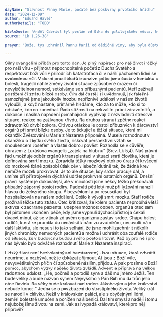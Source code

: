 ```yaml
---
dayName: "Slavnost Panny Marie, počaté bez poskvrny prvotního hříchu"
date: "2024-12-09"
author: 'Eduard Havel'
authorDetails: "TODO"

bibleQuote: "Anděl Gabriel byl poslán od Boha do galilejského města, které se jmenuje Nazaret, k panně zasnoubené s mužem jménem Josef z Davidova rodu a ta panna se jmenovala Maria. Anděl k ní vešel a řekl: „Buď zdráva, milostiplná! Pán s tebou!“ Když to slyšela, ulekla se a uvažovala, co má ten pozdrav znamenat.  Anděl  jí řekl: „Neboj se, Maria, neboť jsi nalezla milost u Boha. Počneš a porodíš syna a dáš mu jméno Ježíš. Bude veliký a bude nazván Synem Nejvyššího. Pán Bůh mu dá trůn jeho předka Davida, bude kralovat nad Jakubovým rodem navěky a jeho království nebude mít konce.“ Maria řekla andělovi: „Jak se to stane? Vždyť muže nepoznávám.“ Anděl jí odpověděl: „Duch Svatý sestoupí na tebe a moc Nejvyššího tě zastíní. Proto také dítě bude nazváno svaté, Syn Boží. I tvoje příbuzná Alžběta počala ve svém stáří syna a je už v šestém měsíci, ačkoli byla považována za neplodnou. Vždyť u Boha není nic nemožného.“ Maria řekla: „Jsem služebnice Páně: ať se mi stane podle tvého slova.“ A anděl od ní odešel."
source: "Lk 1,26-38"

prayer: "Bože, tys uchránil Pannu Marii od dědičné viny, aby byla důstojným příbytkem tvého Syna, a pro jeho budoucí zásluhy jsi ji už od počátku zahrnul svou milostí; na její přímluvu pomáhej i nám, ať čistí dojdeme k tobě. Prosíme o to skrze tvého Syna…"

---
```


Silný evangelijní příběh pro tento den. Je plný inspirace pro náš život i těžký pro naši víru – přijmout nepochopitelné početí z Ducha Svatého a respektovat boží vůli v přírodních katastrofách či v násilí páchaném lidmi se svobodnou vůlí.
V denní praxi lékařů intenzivní péče jsme často v kontaktu s bolestí, tragédií náhlé změny životní situace způsobené úrazem či nevyléčitelnou nemocí, setkáváme se s příbuznými pacientů, kteří zažívají postižení či ztrátu blízké osoby. Čím dál častěji si uvědomuji, jak falešně samozřejmě jsme jakoukoliv hrozbu nepříznivé události v našem životě vyloučili, a když nastane, primárně hledáme, kdo za to může, kdo si to odskáče, kdo co zanedbal. Řada stížností na nekvalitní práci zdravotníků, a dokonce i násilná napadení pomáhajících vyplývají z nezvládnutí stresové situace, reakce na zažívanou křivdu. Na druhou stranu i zpětné reakci zdravotníků chybí pokora.
Citlivou otázkou je postoj příbuzných k dárcovství orgánů při smrti blízké osoby. Je to šokující a těžká situace, která mi okamžik Zvěstování u Marie z Nazareta připomíná. Musela rozhodnout v okamžiku o zbytku svého života, riskovat perspektivní vztah se snoubencem Josefem a vlastní dobrou pověst. Rozhodla se v důvěře, obrazem z Lukášova evangelia „zajela na hlubinu“ (Srov. Lk 5,4). Náš právní řád umožňuje odběr orgánů k transplantaci v situaci smrti člověka, která je definována smrtí mozku. Zpravidla těžký mozkový otok po úrazu či krvácení do mozkové tkáně způsobí útlak cév v lebeční dutině tak, že žádná krev nemůže mozek prokrvovat. Je  to ale situace, kdy srdce pracuje dál,  a umíme při přístrojovém dýchání udržet prokrvení ostatních orgánů. Dnešní právní systém je dokonalejší, ale v minulosti jsme někdy těžko překonávali případný záporný postoj rodiny. Padesáti pěti letý muž při lyžování narazil hlavou do železného sloupu. V bezvědomí a po resuscitaci byl hospitalizován na našem oddělení. Došlo k vývoji smrti mozku. Staří rodiče prožívali těžce tuto ztrátu. Otec kritizoval, že kolem pacienta neprobíhá větší aktivita k záchraně pacienta. Odepřeli možnost odběru orgánů a otec sám byl přítomen ukončení péče, kdy jsme vypnuli dýchací přístroj a čekali dvacet minut, až se  v jinak zdravém organizmu zastaví srdce. Chápu bolest rodičů, která se promítla do nenávisti k nám zdravotníkům, nedovolit nám další aktivitu, ale nesu si to jako selhání, že jsme mohli zachránit několik jiných chronicky nemocných pacientů a možná i uchránit oba zoufalé rodiče od situace, že v budoucnu budou svého postoje litovat. Kéž by pro ně i pro nás bývalo bylo odvážné rozhodnutí Marie z Nazareta inspirací.
 
Lidský život není bezbolestný ani bezstarostný. Jsou situace, které odvrátit neumíme, a nezbývá, než je dokázat přijmout. Ať jsou z Boží vůle, nevysvětlitelných příčin či způsobené násilím, přijdou. A pak prosíme o Boží pomoc, abychom výzvy našeho života zvládli.
Advent je příprava na velkou radostnou událost:
„Hle, počneš a porodíš syna a dáš mu jméno Ježíš. Ten bude veliký a bude nazván synem Nejvyššího a Pán Bůh mu dá trůn jeho otce Davida. Na věky bude kralovat nad rodem Jákobovým a jeho království nebude konce.“
Jedná se o povzbuzení do strastiplného života. Veliký král se narodil v chlívku. Nežil v královském paláci, ale s obyčejnými lidmi, zemřel bolestně umučen a ponížen na šibenici. Dal tím smysl a naději i tomu nejubožejšímu životu na zemi. Jak asi vypadá království, které pro něj připravil?

